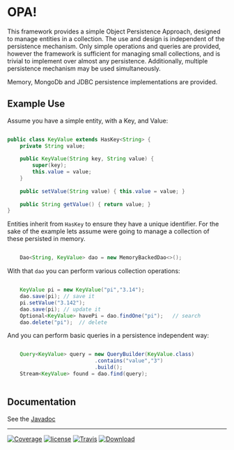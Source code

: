 # OPA!

This framework provides a simple Object Persistence Approach, designed to manage entities
in a collection. The use and design is independent of the persistence mechanism.
Only simple operations and queries are provided, however the framework is sufficient for
managing small collections, and is trivial to implement over almost any persistence. Additionally, 
multiple persistence mechanism may be used simultaneously. 

Memory, MongoDb and JDBC persistence implementations are provided.

## Example Use

Assume you have a simple entity, with a Key, and Value:

```java

public class KeyValue extends HasKey<String> {
    private String value;
    
    public KeyValue(String key, String value) {
        super(key);
        this.value = value;
    }
    
    public setValue(String value) { this.value = value; }
    
    public String getValue() { return value; }
}
```

Entities inherit from `HasKey` to ensure they have a unique identifier. For the sake of the example
lets assume were going to manage a collection of these persisted in memory.

```java

    Dao<String, KeyValue> dao = new MemoryBackedDao<>();

```

With that `dao` you can perform various collection operations:

```java

    KeyValue pi = new KeyValue("pi","3.14");
    dao.save(pi); // save it
    pi.setValue("3.142");
    dao.save(pi); // update it
    Optional<KeyValue> havePi = dao.findOne("pi");   // search
    dao.delete("pi");  // delete

```

And you can perform basic queries in a persistence independent way:

```java

    Query<KeyValue> query = new QueryBuilder(KeyValue.class)
                            .contains("value","3")
                            .build();
    Stream<KeyValue> found = dao.find(query);
    
```

## Documentation

See the [Javadoc](https://nwillc.github.io/opa/javadoc/)

-----
[![Coverage](https://codecov.io/gh/nwillc/opa/branch/master/graphs/badge.svg?branch=master)](https://codecov.io/gh/nwillc/opa)
[![license](https://img.shields.io/github/license/nwillc/opa.svg)](https://tldrlegal.com/license/-isc-license)
[![Travis](https://img.shields.io/travis/nwillc/opa.svg)](https://travis-ci.org/nwillc/opa)
[![Download](https://api.bintray.com/packages/nwillc/maven/opa/images/download.svg)](https://bintray.com/nwillc/maven/opa/_latestVersion)
